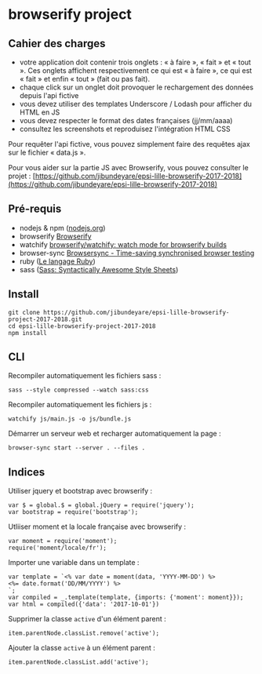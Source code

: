 # browserify project

## Cahier des charges

- votre application doit contenir trois onglets : « à faire », « fait » et « tout ». Ces onglets affichent respectivement ce qui est « à faire », ce qui est « fait » et enfin « tout » (fait ou pas fait).
- chaque click sur un onglet doit provoquer le rechargement des données depuis l'api fictive
- vous devez utiliser des templates Underscore / Lodash pour afficher du HTML en JS
- vous devez respecter le format des dates françaises (jj/mm/aaaa)
- consultez les screenshots et reproduisez l'intégration HTML CSS

Pour requêter l'api fictive, vous pouvez simplement faire des requêtes ajax sur le fichier « data.js ».

Pour vous aider sur la partie JS avec Browserify, vous pouvez consulter le projet : [https://github.com/jibundeyare/epsi-lille-browserify-2017-2018](https://github.com/jibundeyare/epsi-lille-browserify-2017-2018)

## Pré-requis

- nodejs & npm ([nodejs.org](http://nodejs.org/))
- browserify [Browserify](http://browserify.org/)
- watchify [browserify/watchify: watch mode for browserify builds](https://github.com/browserify/watchify)
- browser-sync [Browsersync - Time-saving synchronised browser testing](https://www.browsersync.io/)
- ruby ([Le langage Ruby](https://www.ruby-lang.org/fr/))
- sass ([Sass: Syntactically Awesome Style Sheets](http://sass-lang.com/))

## Install

    git clone https://github.com/jibundeyare/epsi-lille-browserify-project-2017-2018.git
    cd epsi-lille-browserify-project-2017-2018
    npm install

## CLI

Recompiler automatiquement les fichiers sass :

    sass --style compressed --watch sass:css

Recompiler automatiquement les fichiers js :

    watchify js/main.js -o js/bundle.js

Démarrer un serveur web et recharger automatiquement la page :

    browser-sync start --server . --files .

## Indices

Utiliser jquery et bootstrap avec browserify :

    var $ = global.$ = global.jQuery = require('jquery');
    var bootstrap = require('bootstrap');

Utliiser moment et la locale française avec browserify :

    var moment = require('moment');
    require('moment/locale/fr');

Importer une variable dans un template :

    var template = `<% var date = moment(data, 'YYYY-MM-DD') %>
    <%= date.format('DD/MM/YYYY') %>
    `;
    var compiled = _.template(template, {imports: {'moment': moment}});
    var html = compiled({'data': '2017-10-01'})

Supprimer la classe `active` d'un élément parent :

    item.parentNode.classList.remove('active');

Ajouter la classe `active` à un élément parent :

    item.parentNode.classList.add('active');

